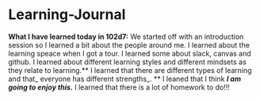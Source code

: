 # Learning-Journal


**What I have learned today in 102d7:**
We started off with an introduction session so I learned a bit about the people around me. 
I  learned  about the learning speace when I got a tour.
I learned some about slack, canvas and github. 
I learned about different learning styles and different mindsets as they relate to learning.** I learned that there are different types of learning and that_ everyone has different strengths_. **
I leaned that I think ***I am going to enjoy this.*** 
I learned that there is a lot of homework to do!!!
